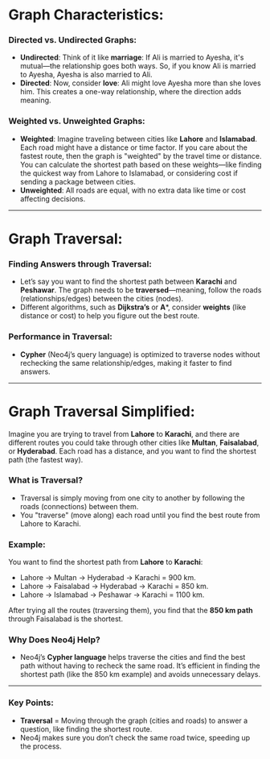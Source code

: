 # Graph Characteristics:

### Directed vs. Undirected Graphs:

- **Undirected**: Think of it like **marriage**: If Ali is married to Ayesha, it's mutual—the relationship goes both ways. So, if you know Ali is married to Ayesha, Ayesha is also married to Ali.
- **Directed**: Now, consider **love**: Ali might love Ayesha more than she loves him. This creates a one-way relationship, where the direction adds meaning.

### Weighted vs. Unweighted Graphs:

- **Weighted**: Imagine traveling between cities like **Lahore** and **Islamabad**. Each road might have a distance or time factor. If you care about the fastest route, then the graph is "weighted" by the travel time or distance. You can calculate the shortest path based on these weights—like finding the quickest way from Lahore to Islamabad, or considering cost if sending a package between cities.
- **Unweighted**: All roads are equal, with no extra data like time or cost affecting decisions.

---

# Graph Traversal:

### Finding Answers through Traversal:

- Let’s say you want to find the shortest path between **Karachi** and **Peshawar**. The graph needs to be **traversed**—meaning, follow the roads (relationships/edges) between the cities (nodes).
- Different algorithms, such as **Dijkstra’s** or **A***, consider **weights** (like distance or cost) to help you figure out the best route.

### Performance in Traversal:

- **Cypher** (Neo4j’s query language) is optimized to traverse nodes without rechecking the same relationship/edges, making it faster to find answers.

---

# Graph Traversal Simplified:

Imagine you are trying to travel from **Lahore** to **Karachi**, and there are different routes you could take through other cities like **Multan**, **Faisalabad**, or **Hyderabad**. Each road has a distance, and you want to find the shortest path (the fastest way).

### What is Traversal?

- Traversal is simply moving from one city to another by following the roads (connections) between them.
- You "traverse" (move along) each road until you find the best route from Lahore to Karachi.

### Example:

You want to find the shortest path from **Lahore** to **Karachi**:
- Lahore → Multan → Hyderabad → Karachi = 900 km.
- Lahore → Faisalabad → Hyderabad → Karachi = 850 km.
- Lahore → Islamabad → Peshawar → Karachi = 1100 km.

After trying all the routes (traversing them), you find that the **850 km path** through Faisalabad is the shortest.

### Why Does Neo4j Help?

- Neo4j’s **Cypher language** helps traverse the cities and find the best path without having to recheck the same road. It’s efficient in finding the shortest path (like the 850 km example) and avoids unnecessary delays.

---

### Key Points:
- **Traversal** = Moving through the graph (cities and roads) to answer a question, like finding the shortest route.
- Neo4j makes sure you don’t check the same road twice, speeding up the process.
